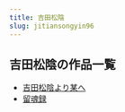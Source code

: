 ```yaml
---
title: 吉田松陰
slug: jitiansongyin96
---
```


## 吉田松陰の作品一覧

- [吉田松陰より某へ](jitiansongyinyorimouheea)
- [留魂録](liuhunlu77)
